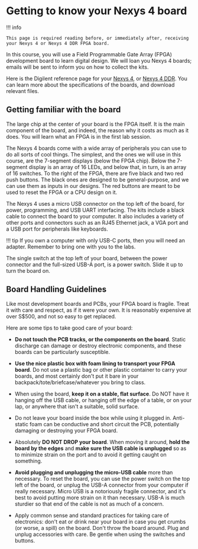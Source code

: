 # Getting to know your Nexys 4 board

!!! info

	This page is required reading before, or immediately after, receiving your Nexys 4 or Nexys 4 DDR FPGA board. 

In this course, you will use a Field Programmable Gate Array (FPGA) development board to learn digital design. We will loan you Nexys 4 boards; emails will be sent to inform you on how to collect the kits.

Here is the Digilent reference page for your [Nexys 4](https://digilent.com/reference/programmable-logic/nexys-4/start), or [Nexys 4 DDR](https://digilent.com/reference/programmable-logic/nexys-4-ddr/start). You can learn more about the specifications of the boards, and download relevant files.

## Getting familiar with the board

The large chip at the center of your board is the FPGA itself. It is the main component of the board, and indeed, the reason why it costs as much as it does. You will learn what an FPGA is in the first lab session.

The Nexys 4 boards come with a wide array of peripherals you can use to do all sorts of cool things. The simplest, and the ones we will use in this course, are the 7-segment displays (below the FPGA chip). Below the 7-segment display is an array of 16 LEDs, and below that, in turn, is an array of 16 switches. To the right of the FPGA, there are five black and two red push buttons. The black ones are designed to be general-purpose, and we can use them as inputs in our designs. The red buttons are meant to be used to reset the FPGA or a CPU design on it.

The Nexys 4 uses a micro USB connector on the top left of the board, for power, programming, and USB UART interfacing. The kits include a black cable to connect the board to your computer. It also includes a variety of other ports and connectors such as an RJ45 Ethernet jack, a VGA port and a USB port for peripherals like keyboards.

!!! tip
	If you own a computer with only USB-C ports, then you will need an adapter. Remember to bring one with you to the labs.

The single switch at the top left of your board, between the power connector and the full-sized USB-A port, is a power switch. Slide it up to turn the board on.

## Board Handling Guidelines

Like most development boards and PCBs, your FPGA board is fragile. Treat it with care and respect, as if it were your own. It is reasonably expensive at over S$500, and not so easy to get replaced.

Here are some tips to take good care of your board:

* **Do not touch the PCB tracks, or the components on the board**. Static discharge can damage or destroy electronic components, and these boards can be particularly susceptible.
* **Use the nice plastic box with foam lining to transport your FPGA board**. Do not use a plastic bag or other plastic container to carry your boards, and most certainly don't put it bare in your backpack/tote/briefcase/whatever you bring to class.

* When using the board, **keep it on a stable, flat surface**. Do NOT have it hanging off the USB cable, or hanging off the edge of a table, or on your lap, or anywhere that isn't a suitable, solid surface.

* Do not leave your board inside the box while using it plugged in. Anti-static foam can be conductive and short circuit the PCB, potentially damaging or destroying your FPGA board. 

* Absolutely **DO NOT DROP your board**. When moving it around, **hold the board by the edges** and **make sure the USB cable is unplugged** so as to minimize strain on the port and to avoid it getting caught on something.

* **Avoid plugging and unplugging the micro-USB cable** more than necessary. To reset the board, you can use the power switch on the top left of the board, or unplug the USB-A connector from your computer if really necessary. Micro USB is a notoriously fragile connector, and it's best to avoid putting more strain on it than necessary. USB-A is much sturdier so that end of the cable is not as much of a concern.

* Apply common sense and standard practices for taking care of electronics: don't eat or drink near your board in case you get crumbs (or worse, a spill) on the board. Don't throw the board around. Plug and unplug accessories with care. Be gentle when using the switches and buttons.
